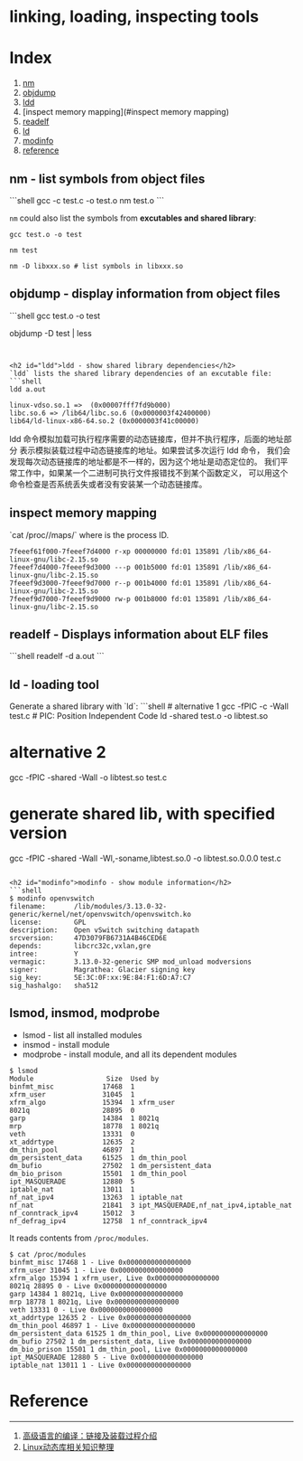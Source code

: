 linking, loading, inspecting tools
====================

# Index

1. [nm](#nm)
1. [objdump](#objdump)
1. [ldd](#ldd)
1. [inspect memory mapping](#inspect memory mapping)
1. [readelf](#readelf)
1. [ld](#ld)
1. [modinfo](#modinfo)
1. [reference](#reference)

<h2 id="nm">nm - list symbols from object files</h2>
```shell
gcc -c test.c -o test.o
nm test.o
```

`nm` could also list the symbols from **excutables and shared library**:
```shell
gcc test.o -o test

nm test

nm -D libxxx.so # list symbols in libxxx.so
```


<h2 id="objdump">objdump - display information from object files</h2>
```shell
gcc test.o -o test

objdump -D test | less
```


<h2 id="ldd">ldd - show shared library dependencies</h2>
`ldd` lists the shared library dependencies of an excutable file:
```shell
ldd a.out

linux-vdso.so.1 =>  (0x00007fff7fd9b000)
libc.so.6 => /lib64/libc.so.6 (0x0000003f42400000)
lib64/ld-linux-x86-64.so.2 (0x0000003f41c00000)
```

ldd 命令模拟加载可执行程序需要的动态链接库，但并不执行程序，后面的地址部分
表示模拟装载过程中动态链接库的地址。如果尝试多次运行 ldd 命令，
我们会发现每次动态链接库的地址都是不一样的，因为这个地址是动态定位的。
我们平常工作中，如果某一个二进制可执行文件报错找不到某个函数定义，
可以用这个命令检查是否系统丢失或者没有安装某一个动态链接库。



<h2 id="inspect memory mapping">inspect memory mapping</h2>
`cat /proc/<pid>/maps/` where <pid> is the process ID.

```shell
7feeef61f000-7feeef7d4000 r-xp 00000000 fd:01 135891 /lib/x86_64-linux-gnu/libc-2.15.so
7feeef7d4000-7feeef9d3000 ---p 001b5000 fd:01 135891 /lib/x86_64-linux-gnu/libc-2.15.so
7feeef9d3000-7feeef9d7000 r--p 001b4000 fd:01 135891 /lib/x86_64-linux-gnu/libc-2.15.so
7feeef9d7000-7feeef9d9000 rw-p 001b8000 fd:01 135891 /lib/x86_64-linux-gnu/libc-2.15.so
```


<h2 id="readelf">readelf - Displays information about ELF files</h2>
```shell
readelf -d a.out
```


<h2 id="ld">ld - loading tool</h2>
Generate a shared library with `ld`:
```shell
# alternative 1
gcc -fPIC -c -Wall test.c # PIC: Position Independent Code
ld -shared test.o -o libtest.so

# alternative 2
gcc -fPIC -shared -Wall -o libtest.so test.c

# generate shared lib, with specified version
gcc -fPIC -shared -Wall -Wl,-soname,libtest.so.0  -o libtest.so.0.0.0 test.c
```

<h2 id="modinfo">modinfo - show module information</h2>
```shell
$ modinfo openvswitch
filename:       /lib/modules/3.13.0-32-generic/kernel/net/openvswitch/openvswitch.ko
license:        GPL
description:    Open vSwitch switching datapath
srcversion:     47D3079FB6731A4B46CED6E
depends:        libcrc32c,vxlan,gre
intree:         Y
vermagic:       3.13.0-32-generic SMP mod_unload modversions
signer:         Magrathea: Glacier signing key
sig_key:        5E:3C:0F:xx:9E:84:F1:6D:A7:C7
sig_hashalgo:   sha512
```

<h2 id="lsmod">lsmod, insmod, modprobe</h2>

* lsmod - list all installed modules
* insmod - install module
* modprobe - install module, and all its dependent modules

```shell
$ lsmod
Module                  Size  Used by
binfmt_misc            17468  1
xfrm_user              31045  1
xfrm_algo              15394  1 xfrm_user
8021q                  28895  0
garp                   14384  1 8021q
mrp                    18778  1 8021q
veth                   13331  0
xt_addrtype            12635  2
dm_thin_pool           46897  1
dm_persistent_data     61525  1 dm_thin_pool
dm_bufio               27502  1 dm_persistent_data
dm_bio_prison          15501  1 dm_thin_pool
ipt_MASQUERADE         12880  5
iptable_nat            13011  1
nf_nat_ipv4            13263  1 iptable_nat
nf_nat                 21841  3 ipt_MASQUERADE,nf_nat_ipv4,iptable_nat
nf_conntrack_ipv4      15012  3
nf_defrag_ipv4         12758  1 nf_conntrack_ipv4
```

It reads contents from `/proc/modules`.

```shell
$ cat /proc/modules
binfmt_misc 17468 1 - Live 0x0000000000000000
xfrm_user 31045 1 - Live 0x0000000000000000
xfrm_algo 15394 1 xfrm_user, Live 0x0000000000000000
8021q 28895 0 - Live 0x0000000000000000
garp 14384 1 8021q, Live 0x0000000000000000
mrp 18778 1 8021q, Live 0x0000000000000000
veth 13331 0 - Live 0x0000000000000000
xt_addrtype 12635 2 - Live 0x0000000000000000
dm_thin_pool 46897 1 - Live 0x0000000000000000
dm_persistent_data 61525 1 dm_thin_pool, Live 0x0000000000000000
dm_bufio 27502 1 dm_persistent_data, Live 0x0000000000000000
dm_bio_prison 15501 1 dm_thin_pool, Live 0x0000000000000000
ipt_MASQUERADE 12880 5 - Live 0x0000000000000000
iptable_nat 13011 1 - Live 0x0000000000000000
```


# Reference
-------------
1. [高级语言的编译：链接及装载过程介绍](http://tech.meituan.com/linker.html)
1. [Linux动态库相关知识整理](http://zkt.name/linuxgong-xiang-ku-de-chuang-jian-yu-shi-yong/?hmsr=toutiao.io&utm_medium=toutiao.io&utm_source=toutiao.io)
